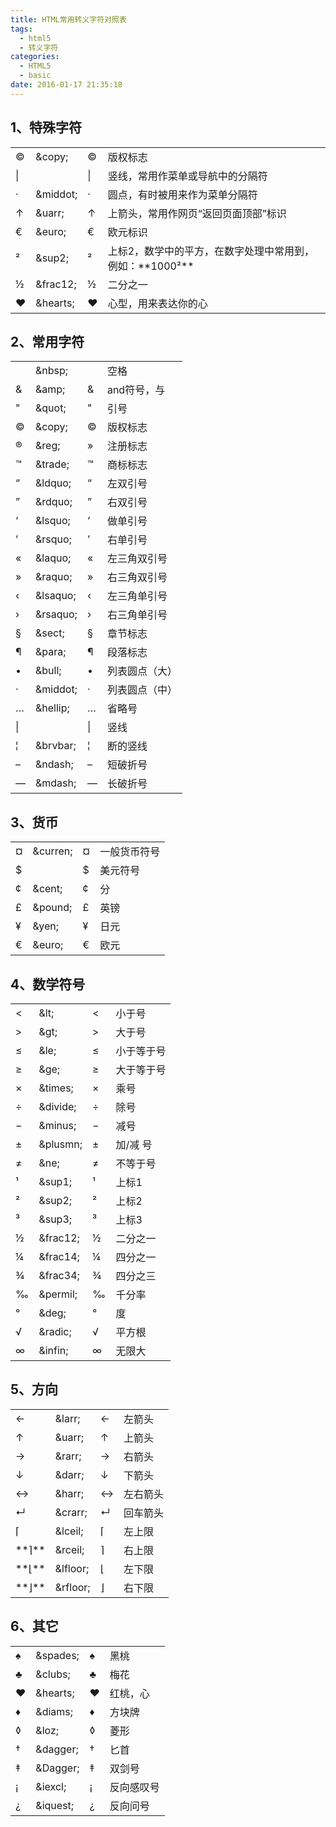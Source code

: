 ```yaml
---
title: HTML常用转义字符对照表
tags:
  - html5
  - 转义字符
categories:
  - HTML5
  - basic
date: 2016-01-17 21:35:18
---
```


## 1、特殊字符

<div>
<table border="0">
<tbody>
<tr>
<td>©</td>
<td>&amp;copy;</td>
<td>©</td>
<td>版权标志</td>
</tr>
<tr>
<td>|</td>
<td></td>
<td>|</td>
<td>竖线，常用作菜单或导航中的分隔符</td>
</tr>
<tr>
<td>·</td>
<td>&amp;middot;</td>
<td>·</td>
<td>圆点，有时被用来作为菜单分隔符</td>
</tr>
<tr>
<td>↑</td>
<td>&amp;uarr;</td>
<td>↑</td>
<td>上箭头，常用作网页“返回页面顶部”标识</td>
</tr>
<tr>
<td>€</td>
<td>&amp;euro;</td>
<td>€</td>
<td>欧元标识</td>
</tr>
<tr>
<td>²</td>
<td>&amp;sup2;</td>
<td>²</td>
<td>上标2，数学中的平方，在数字处理中常用到，例如：**1000²**</td>
</tr>
<tr>
<td>½</td>
<td>&amp;frac12;</td>
<td>½</td>
<td>二分之一</td>
</tr>
<tr>
<td>♥</td>
<td>&amp;hearts;</td>
<td>♥</td>
<td>心型，用来表达你的心</td>
</tr>
</tbody>
</table>
</div>
<div></div>

## 2、常用字符

<div>
<table border="0">
<tbody>
<tr>
<td></td>
<td>&amp;nbsp;</td>
<td></td>
<td>空格</td>
</tr>
<tr>
<td>&amp;</td>
<td>&amp;amp;</td>
<td>&amp;</td>
<td>and符号，与</td>
</tr>
<tr>
<td>"</td>
<td>&amp;quot;</td>
<td>"</td>
<td>引号</td>
</tr>
<tr>
<td>©</td>
<td>&amp;copy;</td>
<td>©</td>
<td>版权标志</td>
</tr>
<tr>
<td>®</td>
<td>&amp;reg;</td>
<td>»</td>
<td>注册标志</td>
</tr>
<tr>
<td>™</td>
<td>&amp;trade;</td>
<td>™</td>
<td>商标标志</td>
</tr>
<tr>
<td>“</td>
<td>&amp;ldquo;</td>
<td>“</td>
<td>左双引号</td>
</tr>
<tr>
<td>”</td>
<td>&amp;rdquo;</td>
<td>”</td>
<td>右双引号</td>
</tr>
<tr>
<td>‘</td>
<td>&amp;lsquo;</td>
<td>‘</td>
<td>做单引号</td>
</tr>
<tr>
<td>’</td>
<td>&amp;rsquo;</td>
<td>’</td>
<td>右单引号</td>
</tr>
<tr>
<td>«</td>
<td>&amp;laquo;</td>
<td>«</td>
<td>左三角双引号</td>
</tr>
<tr>
<td>»</td>
<td>&amp;raquo;</td>
<td>»</td>
<td>右三角双引号</td>
</tr>
<tr>
<td>‹</td>
<td>&amp;lsaquo;</td>
<td>‹</td>
<td>左三角单引号</td>
</tr>
<tr>
<td>›</td>
<td>&amp;rsaquo;</td>
<td>›</td>
<td>右三角单引号</td>
</tr>
<tr>
<td>§</td>
<td>&amp;sect;</td>
<td>§</td>
<td>章节标志</td>
</tr>
<tr>
<td>¶</td>
<td>&amp;para;</td>
<td>¶</td>
<td>段落标志</td>
</tr>
<tr>
<td>•</td>
<td>&amp;bull;</td>
<td>•</td>
<td>列表圆点（大）</td>
</tr>
<tr>
<td>·</td>
<td>&amp;middot;</td>
<td>·</td>
<td>列表圆点（中）</td>
</tr>
<tr>
<td>…</td>
<td>&amp;hellip;</td>
<td>…</td>
<td>省略号</td>
</tr>
<tr>
<td>|</td>
<td></td>
<td>|</td>
<td>竖线</td>
</tr>
<tr>
<td>¦</td>
<td>&amp;brvbar;</td>
<td>¦</td>
<td>断的竖线</td>
</tr>
<tr>
<td>–</td>
<td>&amp;ndash;</td>
<td>–</td>
<td>短破折号</td>
</tr>
<tr>
<td>—</td>
<td>&amp;mdash;</td>
<td>—</td>
<td>长破折号</td>
</tr>
</tbody>
</table>
</div>
<div></div>

## 3、货币

<div>
<table border="0">
<tbody>
<tr>
<td>¤</td>
<td>&amp;curren;</td>
<td>¤</td>
<td>一般货币符号</td>
</tr>
<tr>
<td>$</td>
<td></td>
<td>$</td>
<td>美元符号</td>
</tr>
<tr>
<td>¢</td>
<td>&amp;cent;</td>
<td>¢</td>
<td>分</td>
</tr>
<tr>
<td>£</td>
<td>&amp;pound;</td>
<td>£</td>
<td>英镑</td>
</tr>
<tr>
<td>¥</td>
<td>&amp;yen;</td>
<td>¥</td>
<td>日元</td>
</tr>
<tr>
<td>€</td>
<td>&amp;euro;</td>
<td>€</td>
<td>欧元</td>
</tr>
</tbody>
</table>
</div>
<div></div>

## 4、数学符号

<div>
<table border="0">
<tbody>
<tr>
<td>&lt;</td>
<td>&amp;lt;</td>
<td>&lt;</td>
<td>小于号</td>
</tr>
<tr>
<td>&gt;</td>
<td>&amp;gt;</td>
<td>&gt;</td>
<td>大于号</td>
</tr>
<tr>
<td>≤</td>
<td>&amp;le;</td>
<td>≤</td>
<td>小于等于号</td>
</tr>
<tr>
<td>≥</td>
<td>&amp;ge;</td>
<td>≥</td>
<td>大于等于号</td>
</tr>
<tr>
<td>×</td>
<td>&amp;times;</td>
<td>×</td>
<td>乘号</td>
</tr>
<tr>
<td>÷</td>
<td>&amp;divide;</td>
<td>÷</td>
<td>除号</td>
</tr>
<tr>
<td>−</td>
<td>&amp;minus;</td>
<td>−</td>
<td>减号</td>
</tr>
<tr>
<td>±</td>
<td>&amp;plusmn;</td>
<td>±</td>
<td>加/减 号</td>
</tr>
<tr>
<td>≠</td>
<td>&amp;ne;</td>
<td>≠</td>
<td>不等于号</td>
</tr>
<tr>
<td>¹</td>
<td>&amp;sup1;</td>
<td>¹</td>
<td>上标1</td>
</tr>
<tr>
<td>²</td>
<td>&amp;sup2;</td>
<td>²</td>
<td>上标2</td>
</tr>
<tr>
<td>³</td>
<td>&amp;sup3;</td>
<td>³</td>
<td>上标3</td>
</tr>
<tr>
<td>½</td>
<td>&amp;frac12;</td>
<td>½</td>
<td>二分之一</td>
</tr>
<tr>
<td>¼</td>
<td>&amp;frac14;</td>
<td>¼</td>
<td>四分之一</td>
</tr>
<tr>
<td>¾</td>
<td>&amp;frac34;</td>
<td>¾</td>
<td>四分之三</td>
</tr>
<tr>
<td>‰</td>
<td>&amp;permil;</td>
<td>‰</td>
<td>千分率</td>
</tr>
<tr>
<td>°</td>
<td>&amp;deg;</td>
<td>°</td>
<td>度</td>
</tr>
<tr>
<td>√</td>
<td>&amp;radic;</td>
<td>√</td>
<td>平方根</td>
</tr>
<tr>
<td>∞</td>
<td>&amp;infin;</td>
<td>∞</td>
<td>无限大</td>
</tr>
</tbody>
</table>
</div>
<div></div>

## 5、方向

<div>
<table border="0">
<tbody>
<tr>
<td>←</td>
<td>&amp;larr;</td>
<td>←</td>
<td>左箭头</td>
</tr>
<tr>
<td>↑</td>
<td>&amp;uarr;</td>
<td>↑</td>
<td>上箭头</td>
</tr>
<tr>
<td>→</td>
<td>&amp;rarr;</td>
<td>→</td>
<td>右箭头</td>
</tr>
<tr>
<td>↓</td>
<td>&amp;darr;</td>
<td>↓</td>
<td>下箭头</td>
</tr>
<tr>
<td>↔</td>
<td>&amp;harr;</td>
<td>↔</td>
<td>左右箭头</td>
</tr>
<tr>
<td>↵</td>
<td>&amp;crarr;</td>
<td>↵</td>
<td>回车箭头</td>
</tr>
<tr>
<td>⌈</td>
<td>&amp;lceil;</td>
<td>⌈</td>
<td>左上限</td>
</tr>
<tr>
<td>**⌉**</td>
<td>&amp;rceil;</td>
<td>⌉</td>
<td>右上限</td>
</tr>
<tr>
<td>**⌊**</td>
<td>&amp;lfloor;</td>
<td>⌊</td>
<td>左下限</td>
</tr>
<tr>
<td>**⌋**</td>
<td>&amp;rfloor;</td>
<td>⌋</td>
<td>右下限</td>
</tr>
</tbody>
</table>
</div>
<div></div>

## 6、其它

<table border="0">
<tbody>
<tr>
<td>♠</td>
<td>&amp;spades;</td>
<td>♠</td>
<td>黑桃</td>
</tr>
<tr>
<td>♣</td>
<td>&amp;clubs;</td>
<td>♣</td>
<td>梅花</td>
</tr>
<tr>
<td>♥</td>
<td>&amp;hearts;</td>
<td>♥</td>
<td>红桃，心</td>
</tr>
<tr>
<td>♦</td>
<td>&amp;diams;</td>
<td>♦</td>
<td>方块牌</td>
</tr>
<tr>
<td>◊</td>
<td>&amp;loz;</td>
<td>◊</td>
<td>菱形</td>
</tr>
<tr>
<td>†</td>
<td>&amp;dagger;</td>
<td>†</td>
<td>匕首</td>
</tr>
<tr>
<td>‡</td>
<td>&amp;Dagger;</td>
<td>‡</td>
<td>双剑号</td>
</tr>
<tr>
<td>¡</td>
<td>&amp;iexcl;</td>
<td>¡</td>
<td>反向感叹号</td>
</tr>
<tr>
<td>¿</td>
<td>&amp;iquest;</td>
<td>¿</td>
<td>反向问号</td>
</tr>
</tbody>
</table>
